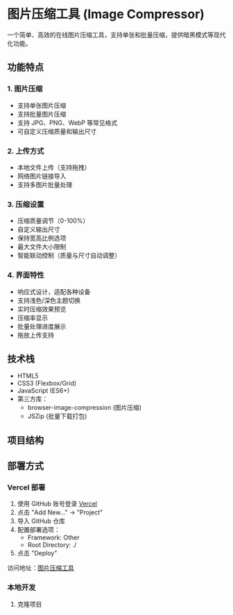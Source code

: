# 图片压缩工具 (Image Compressor)

一个简单、高效的在线图片压缩工具，支持单张和批量压缩，提供暗黑模式等现代化功能。

## 功能特点

### 1. 图片压缩
- 支持单张图片压缩
- 支持批量图片压缩
- 支持 JPG、PNG、WebP 等常见格式
- 可自定义压缩质量和输出尺寸

### 2. 上传方式
- 本地文件上传（支持拖拽）
- 网络图片链接导入
- 支持多图片批量处理

### 3. 压缩设置
- 压缩质量调节（0-100%）
- 自定义输出尺寸
- 保持宽高比例选项
- 最大文件大小限制
- 智能联动控制（质量与尺寸自动调整）

### 4. 界面特性
- 响应式设计，适配各种设备
- 支持浅色/深色主题切换
- 实时压缩效果预览
- 压缩率显示
- 批量处理进度展示
- 拖放上传支持

## 技术栈

- HTML5
- CSS3 (Flexbox/Grid)
- JavaScript (ES6+)
- 第三方库：
  - browser-image-compression (图片压缩)
  - JSZip (批量下载打包)

## 项目结构 

## 部署方式

### Vercel 部署
1. 使用 GitHub 账号登录 [Vercel](https://vercel.com)
2. 点击 "Add New..." -> "Project"
3. 导入 GitHub 仓库
4. 配置部署选项：
   - Framework: Other
   - Root Directory: ./
5. 点击 "Deploy"

访问地址：[图片压缩工具](https://tupianyasuo-ten-pi.vercel.app/)

### 本地开发
1. 克隆项目
